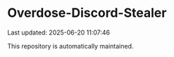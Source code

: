 # Overdose-Discord-Stealer

Last updated: 2025-06-20 11:07:46

This repository is automatically maintained.
